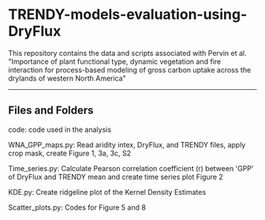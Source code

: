 # TRENDY-models-evaluation-using-DryFlux
This repository contains the data and scripts associated with Pervin et al. "Importance of plant functional type, dynamic vegetation and fire interaction for process-based modeling of gross carbon uptake across the drylands of western North America"

---------------------------------------------
## Files and Folders

code: code used in the analysis

  WNA_GPP_maps.py: Read aridity intex, DryFlux, and TRENDY files, apply crop mask, create Figure 1, 3a, 3c, S2
  
  Time_series.py: Calculate Pearson correlation coefficient (r) between 'GPP' of DryFlux and TRENDY mean and create time series plot Figure 2
  
  KDE.py: Create ridgeline plot of the Kernel Density Estimates  
  
  Scatter_plots.py: Codes for Figure 5 and 8
